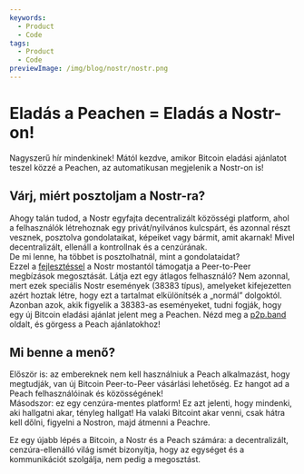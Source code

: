 ```yaml
---
keywords:
  - Product
  - Code
tags:
  - Product
  - Code
previewImage: /img/blog/nostr/nostr.png
---
```


# Eladás a Peachen = Eladás a Nostr-on!

Nagyszerű hír mindenkinek! Mától kezdve, amikor Bitcoin eladási ajánlatot teszel közzé a Peachen, az automatikusan megjelenik a Nostr-on is!

## Várj, miért posztoljam a Nostr-ra?

Ahogy talán tudod, a Nostr egyfajta decentralizált közösségi platform, ahol a felhasználók létrehoznak egy privát/nyilvános kulcspárt, és azonnal részt vesznek, posztolva gondolataikat, képeiket vagy bármit, amit akarnak! Mivel decentralizált, ellenáll a kontrollnak és a cenzúrának.  
De mi lenne, ha többet is posztolhatnál, mint a gondolataidat?  
Ezzel a [fejlesztéssel](https://nips.nostr.com/69) a Nostr mostantól támogatja a Peer-to-Peer megbízások megosztását. Látja ezt egy átlagos felhasználó? Nem azonnal, mert ezek speciális Nostr események (38383 típus), amelyeket kifejezetten azért hoztak létre, hogy ezt a tartalmat elkülönítsék a „normál” dolgoktól. Azonban azok, akik figyelik a 38383-as eseményeket, tudni fogják, hogy egy új Bitcoin eladási ajánlat jelent meg a Peachen. Nézd meg a [p2p.band](https://p2p.band/) oldalt, és görgess a Peach ajánlatokhoz!

## Mi benne a menő?

Először is: az embereknek nem kell használniuk a Peach alkalmazást, hogy megtudják, van új Bitcoin Peer-to-Peer vásárlási lehetőség. Ez hangot ad a Peach felhasználóinak és közösségének!  
Másodszor: ez egy cenzúra-mentes platform! Ez azt jelenti, hogy mindenki, aki hallgatni akar, tényleg hallgat! Ha valaki Bitcoint akar venni, csak hátra kell dőlni, figyelni a Nostron, majd átmenni a Peachre.

Ez egy újabb lépés a Bitcoin, a Nostr és a Peach számára: a decentralizált, cenzúra-ellenálló világ ismét bizonyítja, hogy az egységet és a kommunikációt szolgálja, nem pedig a megosztást.
